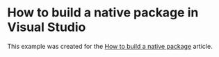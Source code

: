 # How to build a native package in Visual Studio


<p>This example was created for the <a href="https://www.devexpress.com/Support/Center/p/KA18680">How to build a native package</a> article.</p>

<br/>


